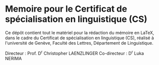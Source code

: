 # Memoire pour le Certificat de spécialisation en linguistique (CS) 

Ce dépôt contient tout le matériel pour la rédaction du mémoire en LaTeX, dans le cadre du Certificat de spécialisation en linguistique (CS), réalisé à l'université de Genève, Faculté des Lettres, Département de Linguistique.

Directeur : Prof. D<sup>r</sup> Christopher LAENZLINGER
Co-directeur : D<sup>r</sup> Luka NERIMA
